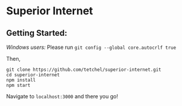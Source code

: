 # Superior Internet

## Getting Started:

*Windows users:* Please run `git config --global core.autocrlf true`

Then, 
```
git clone https://github.com/tetchel/superior-internet.git
cd superior-internet
npm install
npm start
```

Navigate to `localhost:3000` and there you go!
